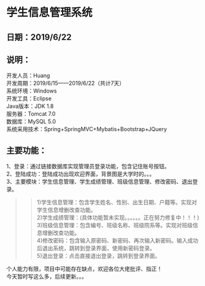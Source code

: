 
学生信息管理系统 
===============
日期：2019/6/22  
---------------
说明：  
---------------
开发人员：Huang  
开发周期：2019/6/15——2019/6/22（共计7天）  
系统环境：Windows  
开发工具：Eclipse  
Java版本：JDK 1.8  
服务器：Tomcat 7.0  
数据库：MySQL 5.0  
系统采用技术：Spring+SpringMVC+Mybatis+Bootstrap+JQuery  
  
主要功能：  
---------------
1、登录：通过链接数据库实现管理员登录功能，包含记住账号按钮。  
2、登陆成功：登陆成功出现欢迎界面，背景图是大学时的。。。  
3、主要模块：学生信息管理、学生成绩管理、班级信息管理、修改密码、退出登录。  
>>1)学生信息管理：包含学生姓名、性别、出生日期、户籍等。实现对学生信息增删改查功能。  
>>2)学生成绩管理：(具体功能暂未实现。。。。。。正在努力修复中！！！)  
>>3)班级信息管理：包含编号、班级名称、班级院系等。实现对班级信息增删改查功能。  
>>4)修改密码：包含输入原密码、新密码、再次输入新密码。输入成功后退出系统，跳转到登录界面，使用新密码登录。  
>>5)退出登录：点击直接退出登录，跳转到登录界面。  
  
个人能力有限，项目中可能存在缺点，欢迎各位大佬批评、指正！  
今天暂时写这么多，后续更新。。。  
